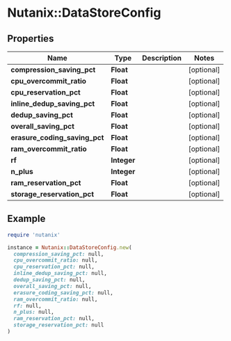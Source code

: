 # Nutanix::DataStoreConfig

## Properties

| Name | Type | Description | Notes |
| ---- | ---- | ----------- | ----- |
| **compression_saving_pct** | **Float** |  | [optional] |
| **cpu_overcommit_ratio** | **Float** |  | [optional] |
| **cpu_reservation_pct** | **Float** |  | [optional] |
| **inline_dedup_saving_pct** | **Float** |  | [optional] |
| **dedup_saving_pct** | **Float** |  | [optional] |
| **overall_saving_pct** | **Float** |  | [optional] |
| **erasure_coding_saving_pct** | **Float** |  | [optional] |
| **ram_overcommit_ratio** | **Float** |  | [optional] |
| **rf** | **Integer** |  | [optional] |
| **n_plus** | **Integer** |  | [optional] |
| **ram_reservation_pct** | **Float** |  | [optional] |
| **storage_reservation_pct** | **Float** |  | [optional] |

## Example

```ruby
require 'nutanix'

instance = Nutanix::DataStoreConfig.new(
  compression_saving_pct: null,
  cpu_overcommit_ratio: null,
  cpu_reservation_pct: null,
  inline_dedup_saving_pct: null,
  dedup_saving_pct: null,
  overall_saving_pct: null,
  erasure_coding_saving_pct: null,
  ram_overcommit_ratio: null,
  rf: null,
  n_plus: null,
  ram_reservation_pct: null,
  storage_reservation_pct: null
)
```

